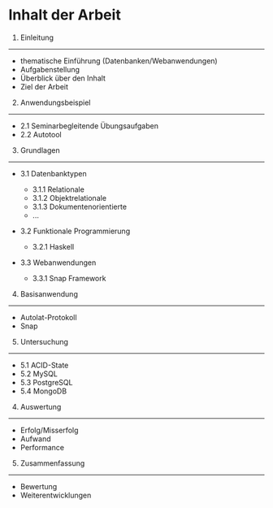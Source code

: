 Inhalt der Arbeit
=================

1. Einleitung
-------------

* thematische Einführung (Datenbanken/Webanwendungen)
* Aufgabenstellung
* Überblick über den Inhalt
* Ziel der Arbeit


2. Anwendungsbeispiel
---------------------

* 2.1 Seminarbegleitende Übungsaufgaben
* 2.2 Autotool


3. Grundlagen
-------------

* 3.1 Datenbanktypen
  * 3.1.1 Relationale
  * 3.1.2 Objektrelationale
  * 3.1.3 Dokumentenorientierte
  * ...

* 3.2 Funktionale Programmierung
  * 3.2.1 Haskell

* 3.3 Webanwendungen
  * 3.3.1 Snap Framework


4. Basisanwendung
-----------------

* Autolat-Protokoll
* Snap 


5. Untersuchung
---------------

* 5.1 ACID-State
* 5.2 MySQL
* 5.3 PostgreSQL
* 5.4 MongoDB


4. Auswertung
-------------

* Erfolg/Misserfolg
* Aufwand
* Performance


5. Zusammenfassung
------------------

* Bewertung
* Weiterentwicklungen
